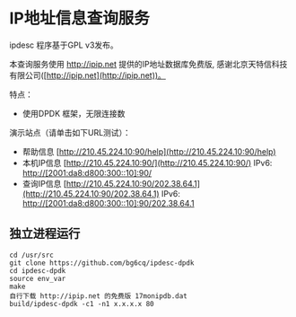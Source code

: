 # IP地址信息查询服务

ipdesc 程序基于GPL v3发布。

本查询服务使用 http://ipip.net 提供的IP地址数据库免费版, 感谢北京天特信科技有限公司([http://ipip.net](http://ipip.net))。

特点：

* 使用DPDK 框架，无限连接数

演示站点（请单击如下URL测试）：

* 帮助信息 [http://210.45.224.10:90/help](http://210.45.224.10:90/help)
* 本机IP信息 [http://210.45.224.10:90/](http://210.45.224.10:90/) IPv6: [http://[2001:da8:d800:300::10]:90/](http://[2001:da8:d800:300::10]:90/)
* 查询IP信息 [http://210.45.224.10:90/202.38.64.1](http://210.45.224.10:90/202.38.64.1) IPv6: [http://[2001:da8:d800:300::10]:90/202.38.64.1](http://[2001:da8:d800:300::10]:90/202.38.64.1)

## 独立进程运行

```
cd /usr/src
git clone https://github.com/bg6cq/ipdesc-dpdk
cd ipdesc-dpdk
source env_var
make
自行下载 http://ipip.net 的免费版 17monipdb.dat
build/ipdesc-dpdk -c1 -n1 x.x.x.x 80 
```

